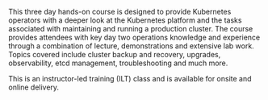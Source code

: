 This three day hands-on course is designed to provide Kubernetes operators with a deeper look at the Kubernetes platform and the tasks associated with maintaining and running a production cluster. The course provides attendees with key day two operations knowledge and experience through a combination of lecture, demonstrations and extensive lab work. Topics covered include cluster backup and recovery, upgrades, observability, etcd management, troubleshooting and much more.

This is an instructor-led training (ILT) class and is available for onsite and online delivery.

